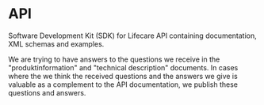 API
===

Software Development Kit (SDK) for Lifecare API containing documentation, XML schemas and examples.  

We are trying to have answers to the questions we receive in the "produktinformation" and "technical description" documents. 
In cases where the we think the received questions and the answers we give is valuable as a complement to the API documentation, 
we publish these questions and answers. 
